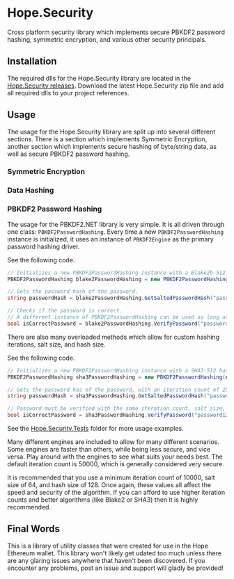 # Hope.Security

Cross platform security library which implements secure PBKDF2 password hashing, symmetric encryption, and various other security principals.

## Installation

The required dlls for the Hope.Security library are located in the [Hope.Security releases](https://github.com/HopeWallet/Hope.Security/releases). Download the latest Hope.Security zip file and add all required dlls to your project references.

## Usage

The usage for the Hope.Security library are split up into several different sections. There is a section which implements Symmetric Encryption, another section which implements secure hashing of byte/string data, as well as secure PBKDF2 password hashing.

### Symmetric Encryption

### Data Hashing

### PBKDF2 Password Hashing

The usage for the PBKDF2.NET library is very simple. It is all driven through one class: ```PBKDF2PasswordHashing```. Every time a new ```PBKDF2PasswordHashing``` instance is initialized, it uses an instance of ```PBKDF2Engine``` as the primary password hashing driver. 

See the following code.

```c#
// Initializes a new PBKDF2PasswordHashing instance with a Blake2b-512 hashing engine.
PBKDF2PasswordHashing blake2PasswordHashing = new PBKDF2PasswordHashing(new Blake2b_512_Engine());

// Gets the password hash of the password.
string passwordHash = blake2PasswordHashing.GetSaltedPasswordHash("password123");

// Checks if the password is correct.
// A different instance of PBKDF2PasswordHashing can be used as long as the same algorithm is used.
bool isCorrectPassword = blake2PasswordHashing.VerifyPassword("password123", passwordHash);
```

There are also many overloaded methods which allow for custom hashing iterations, salt size, and hash size.

See the following code.

```c#
// Initializes a new PBKDF2PasswordHashing instance with a SHA3-512 hashing engine.
PBKDF2PasswordHashing sha3PasswordHashing = new PBKDF2PasswordHashing(new SHA3_512_Engine());

// Gets the password has of the password, with an iteration count of 2500, salt size of 256, and hash size of 512.
string passwordHash = sha3PasswordHashing.GetSaltedPasswordHash("password123", 2500, 256, 512);

// Password must be verified with the same iteration count, salt size, and hash size.
bool isCorrectPassword = sha3PasswordHashing.VerifyPassword("password123", passwordHash, 2500, 256, 512);
```

See the [Hope.Security.Tests](https://github.com/HopeWallet/Hope.Security/tree/master/Hope.Security/Hope.Security.Tests) folder for more usage examples.

Many different engines are included to allow for many different scenarios. Some engines are faster than others, while being less secure, and vice versa. Play around with the engines to see what suits your needs best. The default iteration count is 50000, which is generally considered very secure. 

It is recommended that you use a minimum iteration count of 10000, salt size of 64, and hash size of 128. Once again, these values all affect the speed and security of the algorithm. If you can afford to use higher iteration counts and better algorithms (like Blake2 or SHA3) then it is highly recommended.

## Final Words

This is a library of utility classes that were created for use in the Hope Ethereum wallet. This library won't likely get udated too much unless there are any glaring issues anywhere that haven't been discovered. If you encounter any problems, post an issue and support will gladly be provided!
